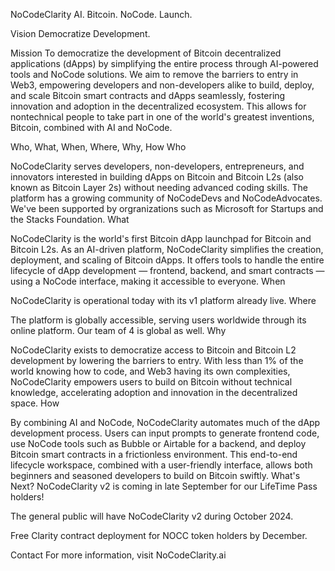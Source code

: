 NoCodeClarity
AI. Bitcoin. NoCode. Launch.

Vision
Democratize Development.

Mission
To democratize the development of Bitcoin decentralized applications (dApps) by simplifying the entire process through AI-powered tools and NoCode solutions. We aim to remove the barriers to entry in Web3, empowering developers and non-developers alike to build, deploy, and scale Bitcoin smart contracts and dApps seamlessly, fostering innovation and adoption in the decentralized ecosystem. This allows for nontechnical people to take part in one of the world's greatest inventions, Bitcoin, combined with AI and NoCode.

Who, What, When, Where, Why, How
Who

NoCodeClarity serves developers, non-developers, entrepreneurs, and innovators interested in building dApps on Bitcoin and Bitcoin L2s (also known as Bitcoin Layer 2s) without needing advanced coding skills. The platform has a growing community of NoCodeDevs and NoCodeAdvocates. We've been supported by orgranizations such as Microsoft for Startups and the Stacks Foundation.
What

NoCodeClarity is the world's first Bitcoin dApp launchpad for Bitcoin and Bitcoin L2s. As an AI-driven platform, NoCodeClarity simplifies the creation, deployment, and scaling of Bitcoin dApps. It offers tools to handle the entire lifecycle of dApp development — frontend, backend, and smart contracts — using a NoCode interface, making it accessible to everyone.
When

NoCodeClarity is operational today with its v1 platform already live.
Where

The platform is globally accessible, serving users worldwide through its online platform. Our team of 4 is global as well.
Why

NoCodeClarity exists to democratize access to Bitcoin and Bitcoin L2 development by lowering the barriers to entry. With less than 1% of the world knowing how to code, and Web3 having its own complexities, NoCodeClarity empowers users to build on Bitcoin without technical knowledge, accelerating adoption and innovation in the decentralized space.
How

By combining AI and NoCode, NoCodeClarity automates much of the dApp development process. Users can input prompts to generate frontend code, use NoCode tools such as Bubble or Airtable for a backend, and deploy Bitcoin smart contracts in a frictionless environment. This end-to-end lifecycle workspace, combined with a user-friendly interface, allows both beginners and seasoned developers to build on Bitcoin swiftly.
What's Next?
NoCodeClarity v2 is coming in late September for our LifeTime Pass holders!

The general public will have NoCodeClarity v2 during October 2024.

Free Clarity contract deployment for NOCC token holders by December.

Contact
For more information, visit NoCodeClarity.ai
